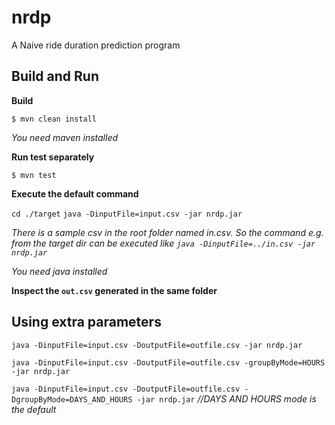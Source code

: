 # nrdp

A Naive ride duration prediction program

## Build and Run

**Build**

`$ mvn clean install`

*You need maven installed*

**Run test separately**

`$ mvn test`

**Execute the default command**

`cd ./target`
`java -DinputFile=input.csv -jar nrdp.jar`

*There is a sample csv in the root folder named in.csv. So the command e.g. from the target dir can be executed like `java -DinputFile=../in.csv -jar nrdp.jar`*

*You need java installed*

**Inspect the `out.csv` generated in the same folder**

## Using extra parameters

`java -DinputFile=input.csv -DoutputFile=outfile.csv -jar nrdp.jar` 

`java -DinputFile=input.csv -DoutputFile=outfile.csv -groupByMode=HOURS -jar nrdp.jar`

`java -DinputFile=input.csv -DoutputFile=outfile.csv -DgroupByMode=DAYS_AND_HOURS -jar nrdp.jar` *//DAYS AND HOURS mode is the default*


